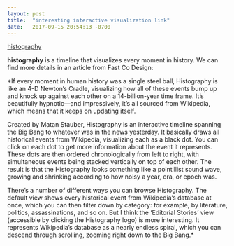 ```yaml
---
layout: post
title:  "interesting interactive visualization link"
date:   2017-09-15 20:54:13 -0700
---
```


[histography](http://histography.io/)

**histography** is a timeline that visualizes every moment in history.
We can find more details in an article from Fast Co Design:

*If every moment in human history was a single steel ball, Histography is like an 4-D Newton’s Cradle, visualizing how all of these events bump up and knock up against each other on a 14-billion-year time frame. It’s beautifully hypnotic—and impressively, it’s all sourced from Wikipedia, which means that it keeps on updating itself.

Created by Matan Stauber, Histography is an interactive timeline spanning the Big Bang to whatever was in the news yesterday. It basically draws all historical events from Wikipedia, visualizing each as a black dot. You can click on each dot to get more information about the event it represents. These dots are then ordered chronologically from left to right, with simultaneous events being stacked vertically on top of each other. The result is that the Histography looks something like a pointillist sound wave, growing and shrinking according to how noisy a year, era, or epoch was.

There’s a number of different ways you can browse Histography. The default view shows every historical event from Wikipedia’s database at once, which you can then filter down by category: for example, by literature, politics, assassinations, and so on. But I think the ‘Editorial Stories’ view (accessible by clicking the Histography logo) is more interesting. It represents Wikipedia’s database as a nearly endless spiral, which you can descend through scrolling, zooming right down to the Big Bang.*
